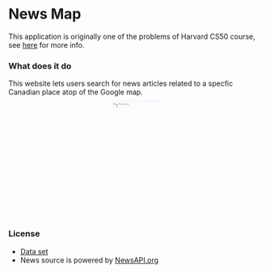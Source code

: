 # News Map
This application is originally one of the  problems of Harvard CS50 course, see [here](https://docs.cs50.net/2018/x/psets/8/mashup/mashup.html#downloading) for more info. 

### What does it do
This website lets users search for news articles related to a specfic Canadian place atop of the Google map.
![NewsMap gif example](https://github.com/tudou0002/newsMap/blob/master/src/NewsMap.gif)

### License
- [Data set](https://open.canada.ca/en/open-government-licence-canada)
- News source is powered by [NewsAPI.org](https://newsapi.org/)
